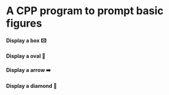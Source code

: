 # A CPP program to prompt basic figures
<h4> Display a box 🖾</h4>
<h4> Display a oval 🥚</h4>
<h4> Display a arrow ➡️ </h4>
<h4> Display a diamond 💎 </h4>
